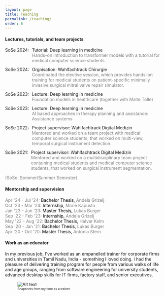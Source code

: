 ```yaml
---
layout: page
title: Teaching
permalink: /teaching/
order: 6
---
```


#### Lectures, tutorials, and team projects

<div style="display: flex; font-size: 14px;">
  <span style="white-space: nowrap; margin-right: 10px;">SoSe 2024:</span>
  <div style="flex-grow: 1;">
    Tutorial: Deep learning in medicine
    <br> <span style="color: #808080;">
      Hands-on introduction to transformer models with a tutorial for medical computer science students. </span>
  </div>
</div>
<div style="margin-bottom: 12px;"></div>

<div style="display: flex; font-size: 14px;">
  <span style="white-space: nowrap; margin-right: 10px;">SoSe 2024:</span>
  <div style="flex-grow: 1;">
    Orgnisation: Wahlfachtrack Chirurgie
    <br> <span style="color: #808080;">
      Coordinated the elective session, which provides hands-on training for medical students on patient-specific minimally invasive surgical mitral valve repair simulator. </span>
  </div>
</div>
<div style="margin-bottom: 12px;"></div>

<div style="display: flex; font-size: 14px;">
  <span style="white-space: nowrap; margin-right: 10px;">SoSe 2023:</span>
  <div style="flex-grow: 1;">
    Lecture: Deep learning in medicine 
    <br> <span style="color: #808080;">
      Foundation models in healthcare (together with Malte Tölle) </span>
  </div>
</div>
<div style="margin-bottom: 12px;"></div>

<div style="display: flex; font-size: 14px;">
  <span style="white-space: nowrap; margin-right: 10px;">SoSe 2023:</span>
  <div style="flex-grow: 1;">
    Lecture: Deep learning in medicine 
    <br> <span style="color: #808080;">
      AI based approaches in therapy planning and assistance: Assistance systems </span>
  </div>
</div>
<div style="margin-bottom: 12px;"></div>

<div style="display: flex; font-size: 14px;">
  <span style="white-space: nowrap; margin-right: 10px;">SoSe 2022:</span>
  <div style="flex-grow: 1;">
    Project supervisor: Wahlfachtrack Digital Medizin
    <br> <span style="color: #808080;">
      Mentored and worked on a team project with medical computer science students, that worked on multi-view, temporal surgical instrument detection. </span>
  </div>
</div>
<div style="margin-bottom: 12px;"></div>

<div style="display: flex; font-size: 14px;">
  <span style="white-space: nowrap; margin-right: 10px;">SoSe 2021:</span>
  <div style="flex-grow: 1;">
    Project supervisor: Wahlfachtrack Digital Medizin
    <br> <span style="color: #808080;">
      Mentored and worked on a multidisciplinary team project containing medical students and medical computer science students, that worked on surgical instrument segmentation. </span>
  </div>
</div>
<div style="margin-bottom: 12px;"></div>

<span style="color: #808080; font-size: 14px;"> (SoSe: Sommer/Summer Semester) </span>

#### Mentorship and supervision
<span style="color: #808080; font-size: 14px;"> Apr '24 - Jul '24: <span style="color: black;">Bachelor Thesis, </span>Andela Grizelj </span>
<br> <span style="color: #808080; font-size: 14px;"> Oct '23 - Mar '24: <span style="color: black;">Internship, </span>Marie Kapusta </span>
<br> <span style="color: #808080; font-size: 14px;"> Jan '23 - Jun '23: <span style="color: black;">Master Thesis, </span>Lukas Burger </span>
<br> <span style="color: #808080; font-size: 14px;"> Sep '22 - Feb '23: <span style="color: black;">Internship, </span>Andela Grizelj </span>
<br> <span style="color: #808080; font-size: 14px;"> May '22 - Aug '22: <span style="color: black;">Bachelor Thesis, </span>Halvar Kelm </span>
<br> <span style="color: #808080; font-size: 14px;"> Sep '20 - Jan '21: <span style="color: black;">Bachelor Thesis, </span>Lukas Burger </span>
<br> <span style="color: #808080; font-size: 14px;"> Apr '20 - Oct '20: <span style="color: black;">Master Thesis, </span>Antonia Stern </span>
<div style="margin-bottom: 12px;"></div>

#### Work as an educator
<p style="font-size: 14px;"> 
In my previous job, I've worked as an empanelled trainer for corporate firms and universities in Tamil Nadu, India - something I loved doing. I had the pleasure of delivering training program for people from various walks of life and age groups, ranging from software engineering for university students, advanced desktop skills for IT firms, factory staff, and senior executives. 

<figure>
    <img src="/assets/training.png" alt="Alt text">
    <figcaption style="font-size: 12px;"> 
        <small> Snapshots from my time as a trainer. </small>
    </figcaption>
</figure>

</p>